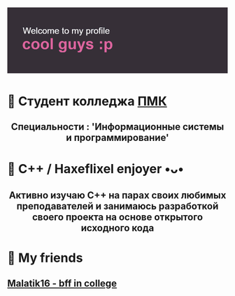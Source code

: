 # ![](https://github.com/k11sann/k11sann/blob/main/header.png) 
<h1 align="left">🌷 Cтудент колледжа <a href="https://sielom.ru/pytach-college/sveden">ПМК</a></h1>
<h2 align="center">Специальности : 'Информационные системы и программирование'</h2>
<h1 align="left">🌷 C++ / Haxeflixel enjoyer •ᴗ•</h1>
<h2 align="center">Активно изучаю C++ на парах своих любимых преподавателей 
и занимаюсь разработкой своего проекта на основе открытого исходного кода</h2>
<h1 align="left">🌷 My friends</h1>
<h2 align="left"> <a href="https://github.com/maratik16">Malatik16 - bff in college</a></h2>
<!---
k11sann/k11sann is a ✨ special ✨ repository because its `README.md` (this file) appears on your GitHub profile.
You can click the Preview link to take a look at your changes.
--->
